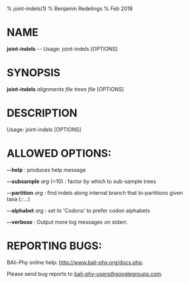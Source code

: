 % joint-indels(1)
% Benjamin Redelings
% Feb 2018

# NAME

**joint-indels** -- Usage: joint-indels <alignments file> <trees file> [OPTIONS]

# SYNOPSIS

**joint-indels** _alignments file_ _trees file_ [OPTIONS]

# DESCRIPTION

Usage: joint-indels <alignments file> <trees file> [OPTIONS]

# ALLOWED OPTIONS:
**--help**
: produces help message

**--subsample** _arg_ (=10)
: factor by which to sub-sample trees

**--partition** _arg_
: find indels along internal branch that bi-partitions given taxa (<taxa1>:<taxa2>:...)

**--alphabet** _arg_
: set to 'Codons' to prefer codon alphabets

**--verbose**
: Output more log messages on stderr.


# REPORTING BUGS:
 BAli-Phy online help: <http://www.bali-phy.org/docs.php>.

Please send bug reports to <bali-phy-users@googlegroups.com>.

